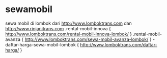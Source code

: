 # sewamobil
sewa mobil di lombok dari http://www.lomboktrans.com dan http://www.rinjanitrans.com
.rental-mobil-innova { http://www.lomboktrans.com/rental-mobil-innova-lombok/ }
.rental-mobil-avanza { http://www.lomboktrans.com/sewa-mobil-avanza-lombok/  }
-daftar-harga-sewa-mobil-lombok { http://www.lomboktrans.com/daftar-harga/  }
